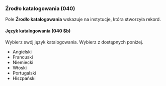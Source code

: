 ### Źrodło katalogowania (040)

Pole **Źrodło katalogowania** wskazuje na instytucje, która stworzyła rekord.

#### Język katalogowania (040 $b)

Wybierz swój język katalogowania. Wybierz z dostępnych poniżej.
- Angielski
- Francuski
- Niemiecki
- Włoski
- Portugalski
- Hiszpański
